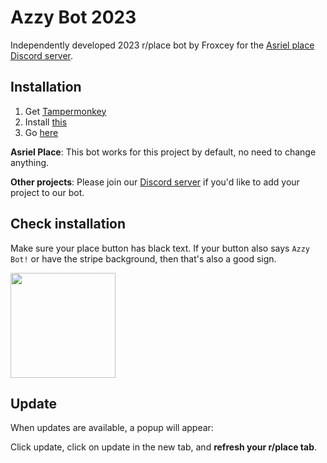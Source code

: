 # Azzy Bot 2023

Independently developed 2023 r/place bot by Froxcey for the [Asriel place Discord server](https://discord.gg/AmUVTBST).

## Installation

1. Get [Tampermonkey](https://www.tampermonkey.net/)
2. Install [this](https://github.com/Froxcey/Place2023/raw/master/placeAzzy.user.js)
3. Go [here](https://reddit.com/r/place)

**Asriel Place**: This bot works for this project by default, no need to change anything.

**Other projects**: Please join our [Discord server](https://discord.gg/AmUVTBST) if you'd like to add your project to our bot.

## Check installation

Make sure your place button has black text. If your button also says `Azzy Bot!` or have the stripe background, then that's also a good sign.

<img width="168" src="https://github.com/Froxcey/Place2023/assets/51555391/445809f5-4946-4854-90c0-f27b91c89be3">

## Update

When updates are available, a popup will appear:

Click update, click on update in the new tab, and **refresh your r/place tab**.
